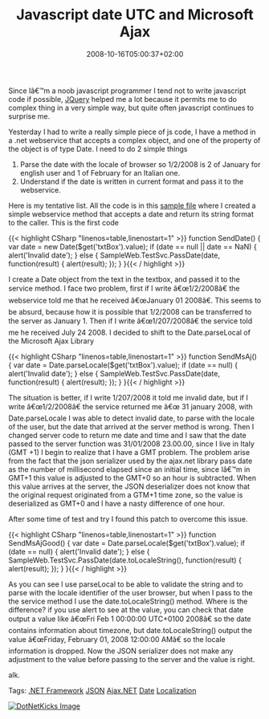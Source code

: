 ﻿---
title: "Javascript date UTC and Microsoft Ajax"
description: ""
date: 2008-10-16T05:00:37+02:00
draft: false
tags: [ASPNET]
categories: [ASPNET]
---
Since Iâ€™m a noob javascript programmer I tend not to write javascript code if possible, [JQuery](http://jquery.com/) helped me a lot because it permits me to do complex thing in a very simple way, but quite often javascript continues to surprise me.

Yesterday I had to write a really simple piece of js code, I have a method in a .net webservice that accepts a complex object, and one of the property of the object is of type Date. I need to do 2 simple things

1. Parse the date with the locale of browser so 1/2/2008 is 2 of January for english user and 1 of February for an Italian one.
2. Understand if the date is written in current format and pass it to the webservice.

Here is my tentative list. All the code is in this [sample file](http://www.codewrecks.com/blog/wp-content/uploads/2008/10/sampleweb.zip) where I created a simple webservice method that accepts a date and return its string format to the caller. This is the first code

{{< highlight CSharp "linenos=table,linenostart=1" >}}
function SendDate() {
    var date = new Date($get('txtBox').value);
    if (date == null || date == NaN) {
        alert('Invalid date');
    } else {
        SampleWeb.TestSvc.PassDate(date, function(result) { alert(result); });
    }
}{{< / highlight >}}

<!-- Code inserted with Steve Dunn's Windows Live Writer Code Formatter Plugin.  http://dunnhq.com -->

I create a Date object from the text in the textbox, and passed it to the service method. I face two problem, first if I write â€œ1/2/2008â€ the webservice told me that he received â€œJanuary 01 2008â€. This seems to be absurd, because how it is possible that 1/2/2008 can be transferred to the server as January 1. Then if I write â€œ1/207/2008â€ the service told me he received July 24 2008. I decided to shift to the Date.parseLocal of the Microsoft Ajax Library

{{< highlight CSharp "linenos=table,linenostart=1" >}}
function SendMsAj() {
    var date = Date.parseLocale($get('txtBox').value);
    if (date == null) {
        alert('Invalid date');
    } else {
        SampleWeb.TestSvc.PassDate(date, function(result) { alert(result); });
    }
}{{< / highlight >}}

<!-- Code inserted with Steve Dunn's Windows Live Writer Code Formatter Plugin.  http://dunnhq.com -->

The situation is better, if I write 1/207/2008 it told me invalid date, but if I write â€œ1/2/2008â€ the service returned me â€œ 31 january 2008, with Date.parseLocale I was able to detect invalid date, to parse with the locale of the user, but the date that arrived at the server method is wrong. Then I changed server code to return me date and time and I saw that the date passed to the server function was 31/01/2008 23.00.00, since I live in Italy (GMT +1) I begin to realize that I have a GMT problem. The problem arise from the fact that the json serializer used by the ajax.net library pass date as the number of millisecond elapsed since an initial time, since Iâ€™m in GMT+1 this value is adjusted to the GMT+0 so an hour is subtracted. When this value arrives at the server, the JSON deserializer does not know that the original request originated from a GTM+1 time zone, so the value is deserialized as GMT+0 and I have a nasty difference of one hour.

After some time of test and try I found this patch to overcome this issue.

{{< highlight CSharp "linenos=table,linenostart=1" >}}
function SendMsAjGood() {
    var date = Date.parseLocale($get('txtBox').value);
    if (date == null) {
        alert('Invalid date');
    } else {
        SampleWeb.TestSvc.PassDate(date.toLocaleString(), function(result) { alert(result); });
    }
}{{< / highlight >}}

<!-- Code inserted with Steve Dunn's Windows Live Writer Code Formatter Plugin.  http://dunnhq.com -->

As you can see I use parseLocal to be able to validate the string and to parse with the locale identifier of the user browser, but when I pass to the the service method I use the date.toLocaleString() method. Where is the difference? if you use alert to see at the value, you can check that date output a value like â€œFri Feb 1 00:00:00 UTC+0100 2008â€ so the date contains information about timezone, but date.toLocaleString() output the value â€œFriday, February 01, 2008 12:00:00 AMâ€ so the locale information is dropped. Now the JSON serializer does not make any adjustment to the value before passing to the server and the value is right.

alk.

Tags: [.NET Framework](http://technorati.com/tag/.NET%20Framework) [JSON](http://technorati.com/tag/JSON) [Ajax.NET](http://technorati.com/tag/Ajax.NET) [Date](http://technorati.com/tag/Date) [Localization](http://technorati.com/tag/Localization)

<script type="text/javascript">var dzone_url = 'http://www.codewrecks.com/blog/?p=461';</script><script type="text/javascript">var dzone_title = 'Javascript date UTC and Microsoft Ajax';</script><script type="text/javascript">var dzone_blurb = 'Javascript date UTC and Microsoft Ajax';</script><script type="text/javascript">var dzone_style = '2';</script><script language="javascript" src="http://widgets.dzone.com/widgets/zoneit.js"></script> 

[![DotNetKicks Image](http://www.dotnetkicks.com/Services/Images/KickItImageGenerator.ashx?url=http://www.codewrecks.com/blog/?p=461&amp;bgcolor=0080C0&amp;fgcolor=FFFFFF&amp;border=000000&amp;cbgcolor=D4E1ED&amp;cfgcolor=000000)](http://www.dotnetkicks.com/kick/?url=http://www.codewrecks.com/blog/?p=461)

